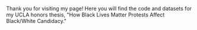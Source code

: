 Thank you for visiting my page!
Here you will find the code and datasets for my UCLA honors thesis, "How Black Lives Matter Protests Affect Black/White Candidacy."
